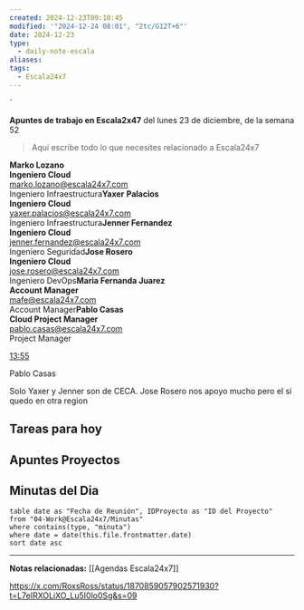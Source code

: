 ```yaml
---
created: 2024-12-23T09:10:45
modified: '"2024-12-24 08:01", "2tc/G12T+6"'
date: 2024-12-23
type:
  - daily-note-escala
aliases: 
tags:
  - Escala24x7
---
```

`


**Apuntes de trabajo en Escala2x47** del  lunes 23 de diciembre, de la semana 52 

> Aquí escribe todo lo que necesites relacionado a Escala24x7


**Marko Lozano**  
**Ingeniero Cloud**  
[marko.lozano@escala24x7.com](mailto:marko.lozano@escala24x7.com)  
Ingeniero Infraestructura**Yaxer** **Palacios**  
**Ingeniero Cloud**  
[yaxer.palacios@escala24x7.com](mailto:yaxer.palacios@escala24x7.com)  
Ingeniero Infraestructura**Jenner Fernandez**  
**Ingeniero Cloud**  
[jenner.fernandez@escala24x7.com](mailto:jenner.fernandez@escala24x7.com)  
Ingeniero Seguridad**Jose Rosero**  
**Ingeniero Cloud**  
[jose.rosero@escala24x7.com](mailto:jose.rosero@escala24x7.com)  
Ingeniero DevOps**Maria Fernanda Juarez**  
**Account Manager**  
[mafe@escala24x7.com](mailto:mafe@escala24x7.com)  
Account Manager**Pablo Casas**  
**Cloud Project Manager**  
[pablo.casas@escala24x7.com](mailto:pablo.casas@escala24x7.com)  
Project Manager

[13:55](https://escala24x7.slack.com/archives/D06URD7PADT/p1734983740050849)

Pablo Casas

Solo Yaxer y Jenner son de CECA. Jose Rosero nos apoyo mucho pero el si quedo en otra region


## Tareas para hoy


## Apuntes Proyectos


## Minutas del Dia
 ```dataview
table date as "Fecha de Reunión", IDProyecto as "ID del Proyecto"
from "04-Work@Escala24x7/Minutas"
where contains(type, "minuta")
where date = date(this.file.frontmatter.date)
sort date asc
```

----
**Notas relacionadas:**
[[Agendas Escala24x7]]

https://x.com/RoxsRoss/status/1870859057902571930?t=L7eIRXOLiXO_Lu5I0lo0Sg&s=09